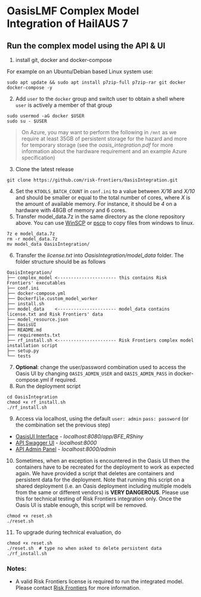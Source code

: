 # OasisLMF Complex Model Integration of HailAUS 7

## Run the complex model using the API & UI
1) install git, docker and docker-compose

For example on an Ubuntu/Debian based Linux system use:
```
sudo apt update && sudo apt install p7zip-full p7zip-rar git docker docker-compose -y
```
2) Add `user` to the `docker` group and switch user to obtain a shell where `user` is actively a member of that group
```
sudo usermod -aG docker $USER
sudo su - $USER
```
> On Azure, you may want to perform the following in `/mnt` as we require at least 35GB of persistent storage for the 
hazard and more for temporary storage (see the *oasis_integration.pdf* for more information about the hardware requirement 
and an example Azure specification)
3) Clone the latest release
```
git clone https://github.com/risk-frontiers/OasisIntegration.git
```
4) Set the  `KTOOLS_BATCH_COUNT` in `conf.ini` to a value between *X/16* and *X/10* and should be smaller or equal to 
the total number of cores, where *X* is the amount of available memory. For instance, it should be *4* on a hardware 
with 48GB of memory and 6 cores.
5) Transfer model_data.7z in the same directory as the clone repository above. You can use 
[WinSCP](https://winscp.net/eng/download.php) or [pscp](https://www.chiark.greenend.org.uk/~sgtatham/putty/latest.html) 
to copy files from windows to linux.
```
7z e model_data.7z
rm -r model_data.7z
mv model_data OasisIntegration/
```
6) Transfer the *license.txt* into *OasisIntegration/model_data* folder. The folder structure should be as follows
```
OasisIntegration/
├── complex_model <---------------------- this contains Risk Frontiers' executables
├── conf.ini
├── docker-compose.yml
├── Dockerfile.custom_model_worker
├── install.sh
├── model_data    <---------------------- model_data contains license.txt and Risk Frontiers' data
├── model_resource.json
├── OasisUI
├── README.md
├── requirements.txt
├── rf_install.sh <---------------------- Risk Frontiers complex model installation script
├── setup.py
└── tests
```
7) **Optional**: change the user/password combination used to access the Oasis UI by changing
`OASIS_ADMIN_USER` and `OASIS_ADMIN_PASS` in docker-compose.yml if required.
8) Run the deployment script
```
cd OasisIntegration
chmod +x rf_install.sh
./rf_install.sh
```

9) Access via localhost, using the default `user: admin` `pass: password` (or the combination set the previous step)
* [OasisUI Interface](http://localhost:8080/app/BFE_RShiny) - *localhost:8080/app/BFE_RShiny* 
* [API Swagger UI](http://localhost:8000/) - *localhost:8000*
* [API Admin Panel](http://localhost:8000/admin) - *localhost:8000/admin*

10) Sometimes, when an exception is encountered in the Oasis UI then the containers have to be recreated for the deployment 
to work as expected again. We have provided a script that deletes are containers and persistent data for the deployment. 
Note that running this script on a shared deployment (i.e. an Oasis deployment including multiple models from the same 
or different vendors) is **VERY DANGEROUS**. Please use this for technical testing of 
Risk Frontiers integration only. Once the Oasis UI is stable enough, this script will be removed.
```
chmod +x reset.sh
./reset.sh
``` 
11) To upgrade during technical evaluation, do
```
chmod +x reset.sh
./reset.sh  # type no when asked to delete persistent data
./rf_install.sh
``` 
### Notes: 
* A valid Risk Frontiers license is required to run the integrated model. Please contact 
[Risk Frontiers](mailto:info@riskfrontiers.com) for more information. 
